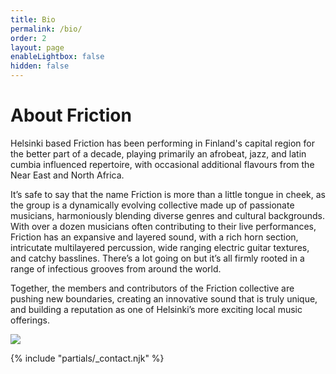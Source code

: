 ```yaml
---
title: Bio
permalink: /bio/
order: 2
layout: page
enableLightbox: false
hidden: false
---
```

# About Friction

Helsinki based Friction has been performing in Finland's capital region for the better part of a decade, playing primarily an afrobeat, jazz, and latin cumbia influenced repertoire, with occasional additional flavours from the Near East and North Africa.

It’s safe to say that the name Friction is more than a little tongue in cheek, as the group is a dynamically evolving collective made up of passionate musicians, harmoniously blending diverse genres and cultural backgrounds. With over a dozen musicians often contributing to their live performances, Friction has an expansive and layered sound, with a rich horn section, intricutate multilayered percussion, wide ranging electric guitar textures, and catchy basslines. There’s a lot going on but it’s all firmly rooted in a range of infectious grooves from around the world.

Together, the members and contributors of the Friction collective are pushing new boundaries, creating an innovative sound that is truly unique, and building a reputation as one of Helsinki’s more exciting local music offerings.

![](/media/site/friction-about.jpg)

{% include "partials/\_contact.njk" %}